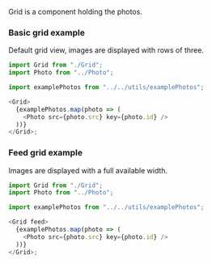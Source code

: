 Grid is a component holding the photos.

### Basic grid example

Default grid view, images are displayed with rows of three.

```js
import Grid from "./Grid";
import Photo from "../Photo";

import examplePhotos from "../../utils/examplePhotos";

<Grid>
  {examplePhotos.map(photo => (
    <Photo src={photo.src} key={photo.id} />
  ))}
</Grid>;
```

### Feed grid example

Images are displayed with a full available width.

```js
import Grid from "./Grid";
import Photo from "../Photo";

import examplePhotos from "../../utils/examplePhotos";

<Grid feed>
  {examplePhotos.map(photo => (
    <Photo src={photo.src} key={photo.id} />
  ))}
</Grid>;
```
